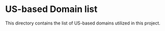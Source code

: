 # US-based Domain list

This directory contains the list of US-based domains utilized in this project.

